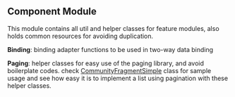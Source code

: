 ## **Component Module**

This module contains all util and helper classes for feature modules, also holds common resources for avoiding duplication.



**Binding**: binding adapter functions to be used in two-way data binding

**Paging**: helper classes for easy use of the paging library, and avoid boilerplate codes. check [CommunityFragmentSimple](https://github.com/aliarasteh/tandem-hiring-challenge-android/blob/feature/community_list/feature/community/src/main/java/net/tandem/community/ui/community/CommunityFragmentSimple.kt) class for sample usage and see how easy it is to implement a list using pagination with these helper classes.

